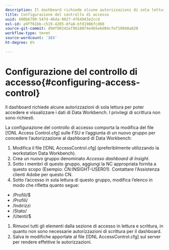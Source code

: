 ```yaml
---
description: Il dashboard richiede alcune autorizzazioni di sola lettura per poter accedere e visualizzare i dati di Data Workbench. I privilegi di scrittura non sono richiesti.
title: Configurazione del controllo di accesso
uuid: 600b6799-547d-46da-9027-4f64943e2ccd
exl-id: a9ff61bb-c519-4205-8fa8-bfd1986fcd60
source-git-commit: d9df90242ef96188f4e4b5e6d04cfef196b0a628
workflow-type: tm+mt
source-wordcount: '163'
ht-degree: 6%

---
```


# Configurazione del controllo di accesso{#configuring-access-control}

Il dashboard richiede alcune autorizzazioni di sola lettura per poter accedere e visualizzare i dati di Data Workbench. I privilegi di scrittura non sono richiesti.

La configurazione del controllo di accesso comporta la modifica del file [!DNL Access Control.cfg] sulle FSU e l’aggiunta di un nuovo gruppo per concedere l’autorizzazione al dashboard di Data Workbench:

1. Modifica il file [!DNL AccessControl.cfg] (preferibilmente utilizzando la workstation Data Workbench).
1. Crea un nuovo gruppo denominato *Accesso dashboard di Insight*.
1. Sotto i membri di questo gruppo, aggiungi la NC appropriata fornita a questo scopo (Esempio: CN:INSIGHT-USER01). Contattare l&#39;Assistenza clienti Adobe per questo CN.
1. Sotto l’accesso in sola lettura di questo gruppo, modifica l’elenco in modo che rifletta quanto segue:

* /Profili/$
* /Profili/
* /Indirizzi
* /Stato/
* /Utenti/$

1. Rimuovi tutti gli elementi dalla sezione di accesso in lettura e scrittura, in quanto non sono necessarie autorizzazioni di scrittura per il dashboard.
1. Salva le modifiche apportate al file [!DNL AccessControl.cfg] sul server per rendere effettive le autorizzazioni.
